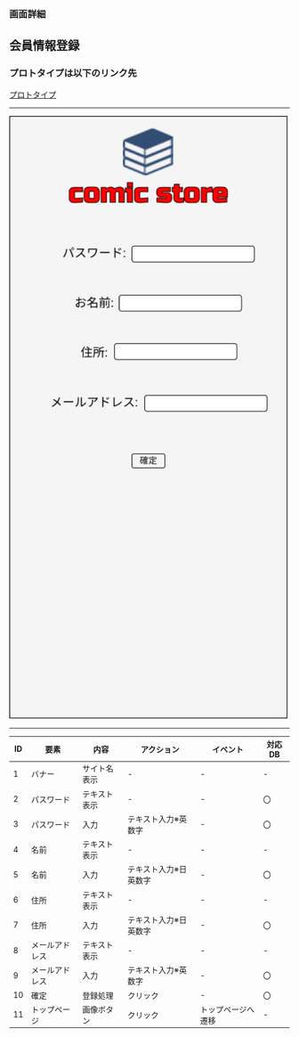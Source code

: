 ### 画面詳細
## 会員情報登録
### プロトタイプは以下のリンク先
[プロトタイプ](https://www.figma.com/file/1qrEKi7iktAY3U27hFIezf/Untitled?node-id=0%3A1)
*****
<img src="./img/会員情報登録.png" width="500">



*****



| ID | 要素 | 内容 | アクション | イベント | 対応DB |
|----|------|------|-----------|----------|--------|
|1 |バナー|サイト名表示|- |- |- |
|2 |パスワード|テキスト表示|-   |-         |〇      |
|3 |パスワード|入力|テキスト入力※英数字|- |〇      |
|4 |名前 |テキスト表示|-        |-         |-       |
|5 |名前 |入力|テキスト入力※日英数字|-    |〇      |
|6 |住所 |テキスト表示|-        |-         |-       |
|7 |住所 |入力|テキスト入力※日英数字|-    |〇      |
|8 |メールアドレス|テキスト表示|- |-       |-       |
|9 |メールアドレス|入力|テキスト入力※英数字|- |〇   |
|10 |確定 |登録処理|クリック     |-         |〇      |
|11 |トップページ|画像ボタン|クリック|トップページへ遷移|- |
